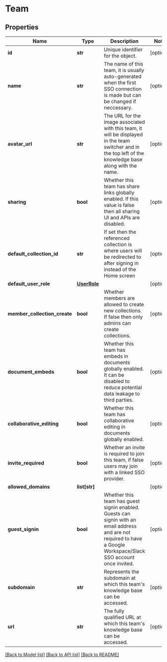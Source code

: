 # Team

## Properties
Name | Type | Description | Notes
------------ | ------------- | ------------- | -------------
**id** | **str** | Unique identifier for the object. | [optional] 
**name** | **str** | The name of this team, it is usually auto-generated when the first SSO connection is made but can be changed if neccessary. | [optional] 
**avatar_url** | **str** | The URL for the image associated with this team, it will be displayed in the team switcher and in the top left of the knowledge base along with the name. | [optional] 
**sharing** | **bool** | Whether this team has share links globally enabled. If this value is false then all sharing UI and APIs are disabled. | [optional] 
**default_collection_id** | **str** | If set then the referenced collection is where users will be redirected to after signing in instead of the Home screen | [optional] 
**default_user_role** | [**UserRole**](UserRole.md) |  | [optional] 
**member_collection_create** | **bool** | Whether members are allowed to create new collections. If false then only admins can create collections. | [optional] 
**document_embeds** | **bool** | Whether this team has embeds in documents globally enabled. It can be disabled to reduce potential data leakage to third parties. | [optional] 
**collaborative_editing** | **bool** | Whether this team has collaborative editing in documents globally enabled. | [optional] 
**invite_required** | **bool** | Whether an invite is required to join this team, if false users may join with a linked SSO provider. | [optional] 
**allowed_domains** | **list[str]** |  | [optional] 
**guest_signin** | **bool** | Whether this team has guest signin enabled. Guests can signin with an email address and are not required to have a Google Workspace/Slack SSO account once invited. | [optional] 
**subdomain** | **str** | Represents the subdomain at which this team&#x27;s knowledge base can be accessed. | [optional] 
**url** | **str** | The fully qualified URL at which this team&#x27;s knowledge base can be accessed. | [optional] 

[[Back to Model list]](../README.md#documentation-for-models) [[Back to API list]](../README.md#documentation-for-api-endpoints) [[Back to README]](../README.md)


